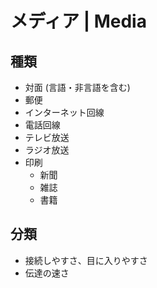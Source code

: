 # メディア | Media

## 種類

- 対面 (言語・非言語を含む)
- 郵便
- インターネット回線
- 電話回線
- テレビ放送
- ラジオ放送
- 印刷
  - 新聞
  - 雑誌
  - 書籍

## 分類

- 接続しやすさ、目に入りやすさ
- 伝達の速さ
